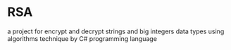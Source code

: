 # RSA
a project for encrypt and decrypt strings and big integers data types using algorithms technique by C# programming language
